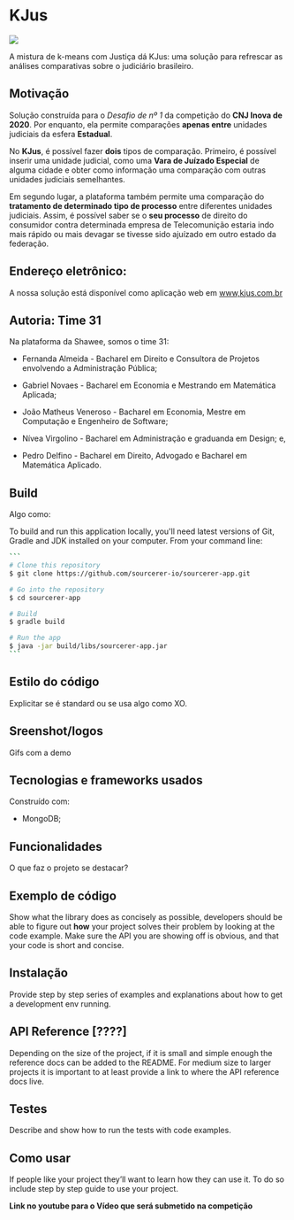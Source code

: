 # KJus



![](https://github.com/jmfveneroso/kjus/blob/main/kjus.jpeg)



A mistura de k-means com Justiça dá KJus: uma solução para refrescar as análises comparativas sobre o judiciário brasileiro.



## Motivação

Solução construída para o *Desafio de nº 1* da competição do **CNJ Inova de 2020**. Por enquanto, ela permite comparações **apenas entre** unidades judiciais da esfera **Estadual**.

No **KJus**, é possível fazer **dois** tipos de comparação. Primeiro, é possível inserir uma unidade judicial, como uma **Vara de Juízado Especial** de alguma cidade e obter como informação uma comparação com outras unidades judiciais semelhantes.

Em segundo lugar, a plataforma também permite uma comparação do **tratamento de determinado tipo de processo** entre diferentes unidades judiciais. Assim, é possível saber se o **seu processo** de direito do consumidor contra determinada empresa de Telecomunição estaria indo mais rápido ou mais devagar se tivesse sido ajuízado em outro estado da federação.



## Endereço eletrônico:

A nossa solução está disponível como aplicação web em [www,kjus.com.br](https://www,kjus.com.br )



## Autoria: Time 31

Na plataforma da Shawee, somos o time 31:

* Fernanda Almeida - Bacharel em Direito e Consultora de Projetos envolvendo a Administração Pública;

* Gabriel Novaes - Bacharel em Economia e Mestrando em Matemática Aplicada;
* João Matheus Veneroso - Bacharel em Economia, Mestre em Computação e Engenheiro de Software;
* Nívea Virgolino - Bacharel em Administração e graduanda em Design; e,
* Pedro Delfino - Bacharel em Direito, Advogado e Bacharel em Matemática Aplicado.



## Build

Algo como:

To build and run this application locally, you'll need latest versions of Git, Gradle and JDK installed on your computer. From your command line:

~~~bash
```
# Clone this repository
$ git clone https://github.com/sourcerer-io/sourcerer-app.git

# Go into the repository
$ cd sourcerer-app

# Build
$ gradle build

# Run the app
$ java -jar build/libs/sourcerer-app.jar
```
~~~



## Estilo do código

Explicitar se é standard ou se usa algo como XO.



## Sreenshot/logos

Gifs com a demo



## Tecnologias e frameworks usados

Construído com:

- MongoDB;



## Funcionalidades

O que faz o projeto se destacar?



## Exemplo de código

Show what the library does as concisely as possible, developers should be able to figure out **how** your project solves their problem by looking at the code example. Make  sure the API you are showing off is obvious, and that your code is short and concise.



## Instalação

Provide step by step series of examples and explanations about how to get a development env running.



## API Reference  [????]

Depending on the size of the project, if it is small and simple  enough the reference docs can be added to the README. For medium size to larger projects it is important to at least provide a link to where the API reference docs live.



## Testes

Describe and show how to run the tests with code examples.



## Como usar

If people like your project they’ll want to learn how they can use it. To do so include step by step guide to use your project.

**Link no youtube para o Vídeo que será submetido na competição**
